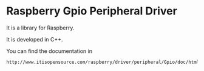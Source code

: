 Raspberry Gpio Peripheral Driver
================

It is a library for Raspberry. 

It is developed in C++.

You can find the documentation in

	http://www.itisopensource.com/raspberry/driver/peripheral/Gpio/doc/html/

